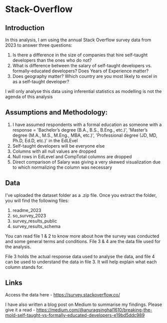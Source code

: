 # Stack-Overflow

## Introduction
In this analysis, I am using the annual Stack Overflow survey data from 2023 to answer three questions:

  1. Is there a difference in the size of companies that hire self-taught developers than the ones who do not?
  2. What is difference between the salary of self-taught developers vs. formally-educated developers? Does Years of Experience matter?
  3. Does geography matter? Which country are you most likely to excel in as a self-taught developer?

I will only analyse this data using inferential statistics as modelling is not the agenda of this analysis

## Assumptions and Methodology:
1. I have assumed respondents with a formal education as someone with a response = 'Bachelor’s degree (B.A., B.S., B.Eng., etc.)', 'Master’s degree (M.A., M.S., M.Eng., MBA, etc.)', 'Professional degree (JD, MD, Ph.D, Ed.D, etc.)' in the EdLEvel
2. Self-taught developers will be everyone else
3. Columns with all null values are dropped
4. Null rows in EdLevel and CompTotal columns are dropped
5. Direct comparison of Salary was giving a very skewed visualization due to which normalizing the column was necessary

## Data

I've uploaded the dataset folder as a .zip file. Once you extract the folder, you will find the following files:
  1. readme_2023
  2. so_survey_2023
  3. survey_results_public
  4. survey_results_schema

You can read file 1 & 2 to know more about how the survey was conducted and some general terms and conditions. File 3 & 4 are the data file used for the analysis.

File 3 holds the actual response data used to analyse the data, and file 4 can be used to understand the data in file 3. It will help explain what each column stands for.

## Links

Access the data here - https://survey.stackoverflow.co/

I have also written a blog post on Medium to summarise my findings. Please give it a read - https://medium.com/@anuragsinghal1610/breaking-the-mold-self-taught-vs-formally-educated-developers-e19bd5ddc989
